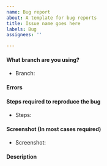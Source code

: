 ```yaml
---
name: Bug report
about: A template for bug reports
title: Issue name goes here
labels: Bug
assignees: ''

---
```


#### What branch are you using?
<!-- Master or executable -->
- Branch:

#### Errors
<!-- Screenshot or copy any errors that you can find which relate to the problem -->

#### Steps required to reproduce the bug
<!-- Try include as much as you can to make it easier to fix the bug -->
- Steps:
<!-- If you know how to fix it you can provide the code sample that is breaking -->

#### Screenshot (In most cases required)
<!-- You can post a link or an attachment.
if it's a link then make sure to upload it to a website where it won't expire or get deleted -->
- Screenshot:

#### Description
<!-- Anything else you would like to add -->
